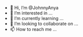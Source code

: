 - 👋 Hi, I’m @JohnnyAnya
- 👀 I’m interested in ...
- 🌱 I’m currently learning ...
- 💞️ I’m looking to collaborate on ...
- 📫 How to reach me ...

<!---
JohnnyAnya/JohnnyAnya is a ✨ special ✨ repository because its `README.md` (this file) appears on your GitHub profile.
You can click the Preview link to take a look at your changes.
--->
